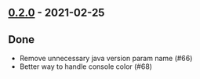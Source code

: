 ## [0.2.0](https://github.com/Kevin-Lee/jdk-sym-link/issues?utf8=%E2%9C%93&q=is%3Aissue+is%3Aclosed+milestone%3Amilestone2) - 2021-02-25

## Done
* Remove unnecessary java version param name (#66)
* Better way to handle console color (#68)
